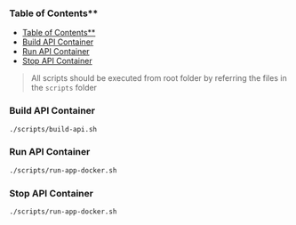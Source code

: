 ### Table of Contents\*\*

- [Table of Contents\*\*](#table-of-contents)
- [Build API Container](#build-api-container)
- [Run API Container](#run-api-container)
- [Stop API Container](#stop-api-container)

> All scripts should be executed from root folder by referring the files in the `scripts` folder

### Build API Container

```bash
./scripts/build-api.sh
```

### Run API Container

```bash
./scripts/run-app-docker.sh
```

### Stop API Container

```bash
./scripts/run-app-docker.sh
```

